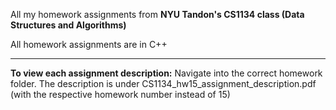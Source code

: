 All my homework assignments from **NYU Tandon's CS1134 class (Data Structures and Algorithms)**

All homework assignments are in C++

______________


**To view each assignment description:**
Navigate into the correct homework folder. The description is under CS1134_hw15_assignment_description.pdf (with the respective homework number instead of 15)
